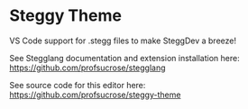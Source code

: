 # Steggy Theme
VS Code support for .stegg files to make SteggDev a breeze!

See Stegglang documentation and extension installation here: https://github.com/profsucrose/stegglang

See source code for this editor here: https://github.com/profsucrose/steggy-theme